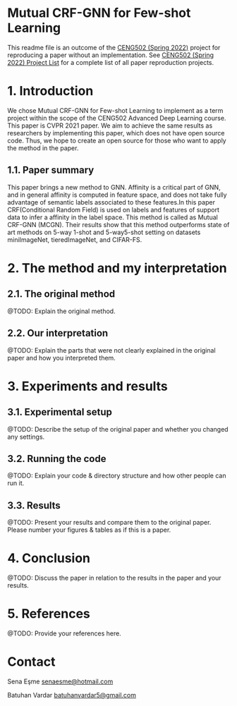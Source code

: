 # Mutual CRF-GNN for Few-shot Learning

This readme file is an outcome of the [CENG502 (Spring 2022)](https://ceng.metu.edu.tr/~skalkan/ADL/) project for reproducing a paper without an implementation. See [CENG502 (Spring 2022) Project List]([https://github.com/sinankalkan/CENG502-Spring2021](https://github.com/CENG502-Projects/CENG502-Spring2022)) for a complete list of all paper reproduction projects.

# 1. Introduction

We chose Mutual CRF-GNN for Few-shot Learning  to implement as a term project within the scope of the CENG502 Advanced Deep Learning course. This paper is CVPR 2021 paper. We aim to achieve the same results as researchers by implementing this paper, which does not have open source code. Thus, we hope to create an open source for those who want to apply the method in the paper.

## 1.1. Paper summary

This paper brings a new method to GNN. Affinity is a critical part of GNN, and in general affinity is computed in feature space, and 
does not take fully advantage of semantic labels associated to these features.In this paper CRF(Conditional Random Field) is used on labels and features of support data to infer a affinity in the label space. This method is called as Mutual CRF-GNN (MCGN). Their results show that this method outperforms state of art methods on 5-way 1-shot and 5-way5-shot setting on datasets miniImageNet, tieredImageNet, and
CIFAR-FS.

# 2. The method and my interpretation

## 2.1. The original method


@TODO: Explain the original method.

## 2.2. Our interpretation 

@TODO: Explain the parts that were not clearly explained in the original paper and how you interpreted them.

# 3. Experiments and results

## 3.1. Experimental setup

@TODO: Describe the setup of the original paper and whether you changed any settings.

## 3.2. Running the code

@TODO: Explain your code & directory structure and how other people can run it.

## 3.3. Results

@TODO: Present your results and compare them to the original paper. Please number your figures & tables as if this is a paper.

# 4. Conclusion

@TODO: Discuss the paper in relation to the results in the paper and your results.

# 5. References

@TODO: Provide your references here.

# Contact

Sena Eşme senaesme@hotmail.com

Batuhan Vardar batuhanvardar5@gmail.com
